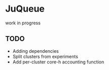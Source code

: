 # JuQueue
work in progress

## TODO
- Adding dependencies
- Split clusters from experiments
- Add per-cluster core-h accounting function